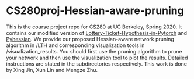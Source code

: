 # CS280proj-Hessian-aware-pruning
This is the course project repo for CS280 at UC Berkeley, Spring 2020. 
It contains our modified version of [Lottery-Ticket-Hypothesis-in-Pytorch](https://github.com/rahulvigneswaran/Lottery-Ticket-Hypothesis-in-Pytorch) and [Pyhessian](https://github.com/amirgholami/PyHessian). We provide our proposed Hessian-aware network pruning algorithm in /LTH and corresponding visualization tools in /visualization_results. You should first use the pruning algorithm to prune your network and then use the visualization tool to plot the results. Detailed instructions are stated in the subdirectories respectively.
This work is done by Xing Jin, Xun Lin and Mengze Zhu.
